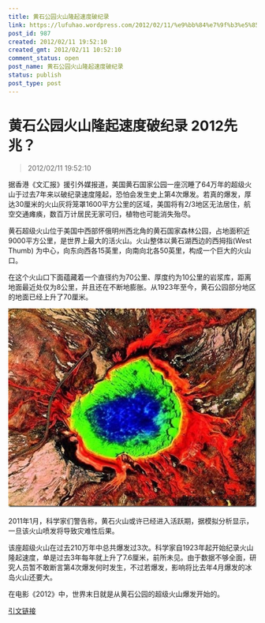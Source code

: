```yaml
---
title: 黄石公园火山隆起速度破纪录
link: https://lufuhao.wordpress.com/2012/02/11/%e9%bb%84%e7%9f%b3%e5%85%ac%e5%9b%ad%e7%81%ab%e5%b1%b1%e9%9a%86%e8%b5%b7%e9%80%9f%e5%ba%a6%e7%a0%b4%e7%ba%aa%e5%bd%95-2012%e5%85%88%e5%85%86%ef%bc%9f/
post_id: 987
created: 2012/02/11 19:52:10
created_gmt: 2012/02/11 10:52:10
comment_status: open
post_name: 黄石公园火山隆起速度破纪录
status: publish
post_type: post
---
```


# 黄石公园火山隆起速度破纪录 2012先兆？

> 2012/02/11 19:52:10

据香港《文汇报》援引外媒报道，美国黄石国家公园一座沉睡了64万年的超级火山于过去7年来以破纪录速度隆起，恐怕会发生史上第4次爆发。若真的爆发，厚达30厘米的火山灰将笼罩1600平方公里的区域，美国将有2/3地区无法居住，航空交通瘫痪，数百万计居民无家可归，植物也可能消失殆尽。

黄石超级火山位于美国中西部怀俄明州西北角的黄石国家森林公园，占地面积近9000平方公里，是世界上最大的活火山。火山整体以黄石湖西边的西拇指(West Thumb) 为中心，向东向西各15英里，向南向北各50英里，构成一个巨大的火山口。

在这个火山口下面蕴藏着一个直径约为70公里、厚度约为10公里的岩浆库，距离地面最近处仅为8公里，并且还在不断地膨胀。从1923年至今，黄石公园部分地区的地面已经上升了70厘米。

![20120211-195210-0001](/assets/images/20120211-195210-0001.jpg)

2011年1月，科学家们警告称，黄石火山或许已经进入活跃期，据模拟分析显示，一旦该火山喷发将导致灾难性后果。

该座超级火山在过去210万年中总共爆发过3次。科学家自1923年起开始纪录火山隆起速度，单是过去3年每年就上升了7.6厘米，前所未见。由于数据不够全面，研究人员暂不敢断言第4次爆发何时发生，不过若爆发，影响将比去年4月爆发的冰岛火山还要大。

在电影《2012》中，世界末日就是从黄石公园的超级火山爆发开始的。

[引文链接](http://www.kmplayer.cn/archives/2154/)
